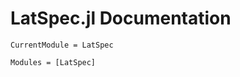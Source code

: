 # LatSpec.jl Documentation

```@meta
CurrentModule = LatSpec
```

```@autodocs
Modules = [LatSpec]
```

